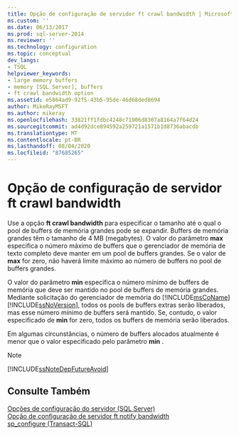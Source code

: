 ```yaml
---
title: Opção de configuração de servidor ft crawl bandwidth | Microsoft Docs
ms.custom: ''
ms.date: 06/13/2017
ms.prod: sql-server-2014
ms.reviewer: ''
ms.technology: configuration
ms.topic: conceptual
dev_langs:
- TSQL
helpviewer_keywords:
- large memory buffers
- memory [SQL Server], buffers
- ft crawl bandwidth option
ms.assetid: e5864ad9-92f5-43b5-95de-46d68ded8694
author: MikeRayMSFT
ms.author: mikeray
ms.openlocfilehash: 33821ff1fdbc4248c71906d8307a8164a7f64d24
ms.sourcegitcommit: ad4d92dce894592a259721a1571b1d8736abacdb
ms.translationtype: MT
ms.contentlocale: pt-BR
ms.lasthandoff: 08/04/2020
ms.locfileid: "87685265"
---
```

# <a name="ft-crawl-bandwidth-server-configuration-option"></a>Opção de configuração de servidor ft crawl bandwidth
  Use a opção **ft crawl bandwidth** para especificar o tamanho até o qual o pool de buffers de memória grandes pode se expandir. Buffers de memória grandes têm o tamanho de 4 MB (megabytes). O valor do parâmetro **max** especifica o número máximo de buffers que o gerenciador de memória de texto completo deve manter em um pool de buffers grandes. Se o valor de **max** for zero, não haverá limite máximo ao número de buffers no pool de buffers grandes.  
  
 O valor do parâmetro **min** especifica o número mínimo de buffers de memória que deve ser mantido no pool de buffers de memória grandes. Mediante solicitação do gerenciador de memória do [!INCLUDE[msCoName](../../includes/msconame-md.md)] [!INCLUDE[ssNoVersion](../../includes/ssnoversion-md.md)], todos os pools de buffers extras serão liberados, mas esse número mínimo de buffers será mantido. Se, contudo, o valor especificado de **min** for zero, todos os buffers de memória serão liberados.  
  
 Em algumas circunstâncias, o número de buffers alocados atualmente é menor que o valor especificado pelo parâmetro **min** .  
  
> [!NOTE]  
>  [!INCLUDE[ssNoteDepFutureAvoid](../../includes/ssnotedepfutureavoid-md.md)]  
  
## <a name="see-also"></a>Consulte Também  
 [Opções de configuração do servidor &#40;SQL Server&#41;](server-configuration-options-sql-server.md)   
 [Opção de configuração de servidor ft notify bandwidth](ft-notify-bandwidth-server-configuration-option.md)   
 [sp_configure &#40;Transact-SQL&#41;](/sql/relational-databases/system-stored-procedures/sp-configure-transact-sql)  
  
  
